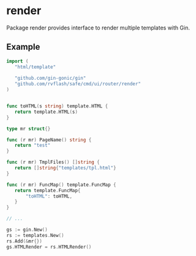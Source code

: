 # render

Package render provides interface to render multiple templates with Gin.
 
## Example
 
 ```go
import (
	"html/template"
	
	"github.com/gin-gonic/gin"
	"github.com/rvflash/safe/cmd/ui/router/render"
)


func toHTML(s string) template.HTML {
	return template.HTML(s)
}

type mr struct{}

func (r mr) PageName() string {
	return "test"
}

func (r mr) TmplFiles() []string {
	return []string{"templates/tpl.html"}
}

func (r mr) FuncMap() template.FuncMap {
	return template.FuncMap{
        "toHTML": toHTML,
    }
}

// ...

gs := gin.New()
rs := templates.New()
rs.Add(&mr{})
gs.HTMLRender = rs.HTMLRender()
```
